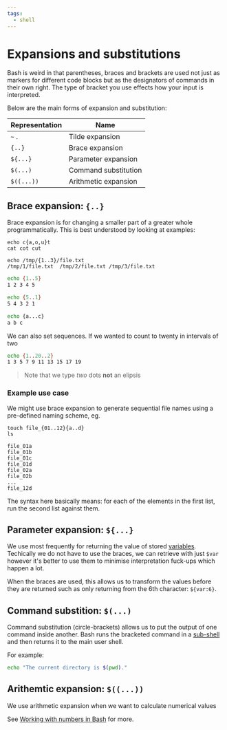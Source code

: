 ```yaml
---
tags:
  - shell
---
```


# Expansions and substitutions

Bash is weird in that parentheses, braces and brackets are used not just as
markers for different code blocks but as the designators of commands in their
own right. The type of bracket you use effects how your input is interpreted.

Below are the main forms of expansion and substitution:

| Representation | Name                 |
| -------------- | -------------------- |
| `~` .          | Tilde expansion      |
| `{..}`         | Brace expansion      |
| `${...}`       | Parameter expansion  |
| `$(...)`       | Command substitution |
| `$((...))`     | Arithmetic expansion |

## Brace expansion: `{..}`

Brace expansion is for changing a smaller part of a greater whole
programmatically. This is best understood by looking at examples:

```
echo c{a,o,u}t
cat cot cut
```

```
echo /tmp/{1..3}/file.txt
/tmp/1/file.txt  /tmp/2/file.txt /tmp/3/file.txt
```

```bash
echo {1..5}
1 2 3 4 5

echo {5..1}
5 4 3 2 1

echo {a...c}
a b c
```

We can also set sequences. If we wanted to count to twenty in intervals of two

```bash
echo {1..20..2}
1 3 5 7 9 11 13 15 17 19
```

> Note that we type _two_ dots **not** an elipsis

### Example use case

We might use brace expansion to generate sequential file names using a
pre-defined naming scheme, eg.

```
touch file_{01..12}{a..d}
ls

file_01a
file_01b
file_01c
file_01d
file_02a
file_02b
...
file_12d
```

The syntax here basically means: for each of the elements in the first list, run
the second list against them.

## Parameter expansion: `${...}`

We use most frequently for returning the value of stored
[variables](Variables_and_data_types_in_Bash.md).
Techically we do not have to use the braces, we can retrieve with just `$var`
however it's better to use them to minimise interpretation fuck-ups which happen
a lot.

When the braces are used, this allows us to transform the values before they are
returned such as only returning from the 6th character: `${var:6}`.

## Command substition: `$(...)`

Command substitution (circle-brackets) allows us to put the output of one
command inside another. Bash runs the bracketed command in a
[sub-shell](Shell_sessions.md) and then returns it
to the main user shell.

For example:

```bash
echo "The current directory is $(pwd)."
```

## Arithemtic expansion: `$((...))`

We use arithmetic expansion when we want to calculate numerical values

See
[Working with numbers in Bash](Working_with_numbers_in_Bash.md)
for more.
